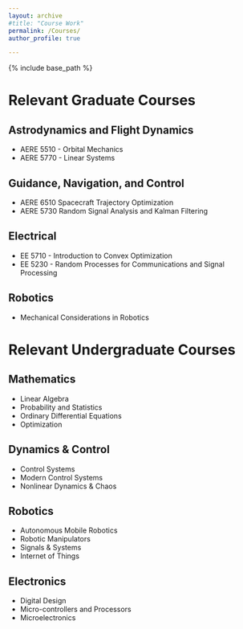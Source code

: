 ```yaml
---
layout: archive
#title: "Course Work"
permalink: /Courses/
author_profile: true

---
```


{% include base_path %}

# Relevant Graduate Courses

## Astrodynamics and Flight Dynamics 
* AERE 5510 - Orbital Mechanics
* AERE 5770 - Linear Systems

## Guidance, Navigation, and Control
* AERE 6510 Spacecraft Trajectory Optimization
* AERE 5730 Random Signal Analysis and Kalman Filtering

## Electrical
* EE 5710 - Introduction to Convex Optimization
* EE 5230 - Random Processes for Communications and Signal Processing

## Robotics 
* Mechanical Considerations in Robotics

# Relevant Undergraduate Courses

## Mathematics
* Linear Algebra
* Probability and Statistics
* Ordinary Differential Equations
* Optimization

## Dynamics & Control 
* Control Systems
* Modern Control Systems
* Nonlinear Dynamics & Chaos

## Robotics
* Autonomous Mobile Robotics
* Robotic Manipulators
* Signals & Systems
* Internet of Things

## Electronics
* Digital Design
* Micro-controllers and Processors
* Microelectronics
